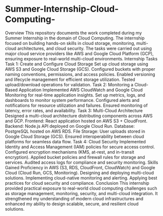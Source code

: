 # Summer-Internship-Cloud-Computing-
Overview
This repository documents the work completed during my Summer Internship in the domain of Cloud Computing. The internship focused on building hands-on skills in cloud storage, monitoring, multi-cloud architectures, and cloud security.
The tasks were carried out using major cloud service providers like AWS and Google Cloud Platform (GCP), ensuring exposure to real-world multi-cloud environments.
Internship Tasks
Task 1: Create and Configure Cloud Storage
Set up cloud storage using AWS S3 and Google Cloud Storage (GCS).
Configured buckets with proper naming conventions, permissions, and access policies.
Enabled versioning and lifecycle management for efficient storage utilization.
Tested upload/download operations for validation.
Task 2: Monitoring a Cloud-Based Application
Implemented AWS CloudWatch and Google Cloud Monitoring for real-time application insights.
Set up metrics, logs, and dashboards to monitor system performance.
Configured alerts and notifications for resource utilization and failures.
Ensured monitoring of latency, error rates, and availability.
Task 3: Multi-Cloud Architecture
Designed a multi-cloud architecture distributing components across AWS and GCP.
Frontend: React application hosted on AWS S3 + CloudFront.
Backend: Node.js API deployed on Google Cloud Run.
Database: PostgreSQL hosted on AWS RDS.
File Storage: User uploads stored in Google Cloud Storage (GCS).
Ensured interoperability between cloud platforms for seamless data flow.
Task 4: Cloud Security
Implemented Identity and Access Management (IAM) policies for secure access control.
Configured encryption mechanisms (KMS, at-rest, and in-transit encryption).
Applied bucket policies and firewall rules for storage and services.
Audited access logs for compliance and security monitoring.
Skills Gained
Proficiency in AWS (S3, RDS, CloudFront, CloudWatch) and Google Cloud (Cloud Run, GCS, Monitoring).
Designing and deploying multi-cloud solutions.
Implementing cloud-native monitoring and alerting.
Applying best practices for cloud security and compliance.
Conclusion
This internship provided practical exposure to real-world cloud computing challenges such as storage management, monitoring, security, and multi-cloud integration. It strengthened my understanding of modern cloud infrastructures and enhanced my ability to design scalable, secure, and resilient cloud solutions.

